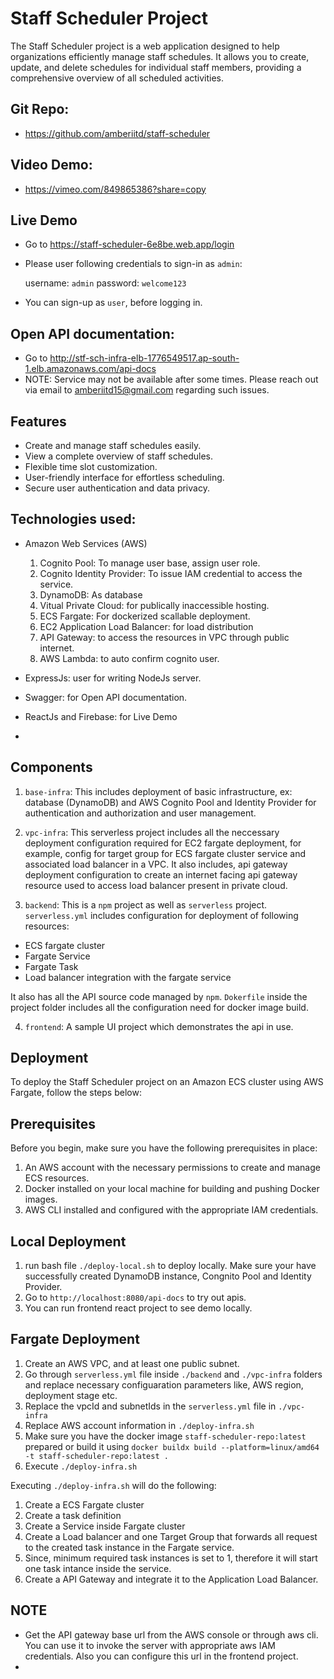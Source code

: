 # Staff Scheduler Project

The Staff Scheduler project is a web application designed to help organizations efficiently manage staff schedules. It allows you to create, update, and delete schedules for individual staff members, providing a comprehensive overview of all scheduled activities.

## Git Repo: 
- https://github.com/amberiitd/staff-scheduler

## Video Demo: 

- https://vimeo.com/849865386?share=copy

## Live Demo
- Go to https://staff-scheduler-6e8be.web.app/login 
- Please user following credentials to sign-in as `admin`:

  username: `admin`
  password: `welcome123`

- You can sign-up as `user`, before logging in.

## Open API documentation:

- Go to http://stf-sch-infra-elb-1776549517.ap-south-1.elb.amazonaws.com/api-docs
- NOTE: Service may not be available after some times. Please reach out via email to amberiitd15@gmail.com regarding such issues.


## Features

- Create and manage staff schedules easily.
- View a complete overview of staff schedules.
- Flexible time slot customization.
- User-friendly interface for effortless scheduling.
- Secure user authentication and data privacy.

## Technologies used:

- Amazon Web Services (AWS)

  1. Cognito Pool: To manage user base, assign user role.
  2. Cognito Identity Provider: To issue IAM credential to access the service.
  3. DynamoDB: As database
  4. Vitual Private Cloud: for publically inaccessible hosting.
  5. ECS Fargate: For dockerized scallable deployment.
  6. EC2 Application Load Balancer: for load distribution
  7. API Gateway: to access the resources in VPC through public internet.
  8. AWS Lambda: to auto confirm cognito user.

- ExpressJs: user for writing NodeJs server.
- Swagger: for Open API documentation.
- ReactJs and Firebase: for Live Demo
- 

## Components

1. `base-infra`: This includes deployment of basic infrastructure, ex: database (DynamoDB) and AWS Cognito Pool and Identity Provider for authentication and authorization and user management.

2. `vpc-infra`: This serverless project includes all the neccessary deployment configuration required for EC2 fargate deployment, for example, config for target group for ECS fargate cluster service and associated load balancer in a VPC. It also includes, api gateway deployment configuration to create an internet facing api gateway resource used to access load balancer present in private cloud.

3. `backend`: This is a `npm` project as well as `serverless` project. `serverless.yml` includes configuration for deployment of following resources:
  - ECS fargate cluster
  - Fargate Service
  - Fargate Task
  - Load balancer integration with the fargate service

  It also has all the API source code managed by `npm`. `Dokerfile` inside the project folder includes all the configuration need for docker image build.

4. `frontend`: A sample UI project which demonstrates the api in use.

## Deployment

To deploy the Staff Scheduler project on an Amazon ECS cluster using AWS Fargate, follow the steps below:

## Prerequisites

Before you begin, make sure you have the following prerequisites in place:

1. An AWS account with the necessary permissions to create and manage ECS resources.
2. Docker installed on your local machine for building and pushing Docker images.
3. AWS CLI installed and configured with the appropriate IAM credentials.

## Local Deployment

1. run bash file `./deploy-local.sh` to deploy locally. Make sure your have successfully created DynamoDB instance, Congnito Pool and Identity Provider.
2. Go to `http://localhost:8080/api-docs` to try out apis.
2. You can run frontend react project to see demo locally.


## Fargate Deployment

1. Create an AWS VPC, and at least one public subnet.
2. Go through `serverless.yml` file inside `./backend` and `./vpc-infra` folders and replace necessary configuaration parameters like, AWS region, deployment stage etc.
3. Replace the vpcId and subnetIds in the `serverless.yml` file in `./vpc-infra`
4. Replace AWS account information in `./deploy-infra.sh`
5. Make sure you have the docker image `staff-scheduler-repo:latest` prepared or build it using `docker buildx build --platform=linux/amd64 -t staff-scheduler-repo:latest .`
6. Execute `./deploy-infra.sh`

Executing `./deploy-infra.sh` will do the following:

1. Create a ECS Fargate cluster
2. Create a task definition
3. Create a Service inside Fargate cluster
4. Create a Load balancer and one Target Group that forwards all request to the created task instance in the Fargate service.
5. Since, minimum required task instances is set to 1, therefore it will start one task intance inside the service.
6. Create a API Gateway and integrate it to the Application Load Balancer.

## NOTE

- Get the API gateway base url from the AWS console or through aws cli. You can use it to invoke the server with appropriate aws IAM credentials. Also you can configure this url in the frontend project.
- 









    

